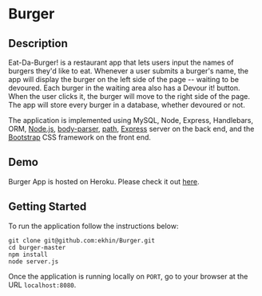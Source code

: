 # Burger

## Description

Eat-Da-Burger! is a restaurant app that lets users input the names of burgers they'd like to eat. Whenever a user submits a burger's name, the app will display the burger on the left side of the page -- waiting to be devoured. Each burger in the waiting area also has a Devour it! button. When the user clicks it, the burger will move to the right side of the page. The app will store every burger in a database, whether devoured or not.

The application is implemented using MySQL, Node, Express, Handlebars, ORM, [Node.js](https://nodejs.org/en/), [body-parser](https://www.npmjs.com/package/body-parser), [path](https://www.npmjs.com/package/path), [Express](https://expressjs.com/) server on the back end, and the [Bootstrap](https://getbootstrap.com/) CSS framework on the front end.

## Demo
	
Burger App is hosted on Heroku. Please check it out [here]().

## Getting Started

To run the application follow the instructions below:

	git clone git@github.com:ekhin/Burger.git
	cd burger-master
	npm install
    node server.js
	
Once the application is running locally on `PORT`, go to your browser at the URL `localhost:8080`.